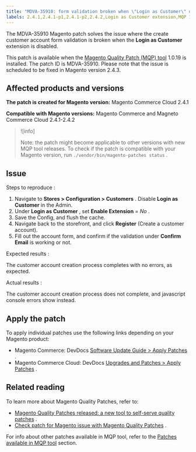 ```yaml
---
title: "MDVA-35910: form validation broken when \"Login as Customer\" disabled"
labels: 2.4.1,2.4.1-p1,2.4.1-p2,2.4.2,Login as Customer extension,MQP 1.0.19,Magento Commerce,Magento Commerce Cloud,Magento Quality Patches,disabled,form validation,javascript error,js error
---
```


The MDVA-35910 Magento patch solves the issue where the create customer account form validation is broken when the **Login as Customer** extension is disabled.

This patch is available when the [Magento Quality Patch (MQP) tool](https://support.magento.com/hc/en-us/articles/360047139492) 1.0.19 is installed. The patch ID is MDVA-35910. Please note that the issue is scheduled to be fixed in Magento version 2.4.3.

## Affected products and versions

 **The patch is created for Magento version:** Magento Commerce Cloud 2.4.1

 **Compatible with Magento versions:** Magento Commerce and Magneto Commerce Cloud 2.4.1-2.4.2

>![info]
>
>Note: the patch might become applicable to other versions with new MQP tool releases. To check if the patch is compatible with your Magento version, run `./vendor/bin/magento-patches status` .

## Issue

 <span class="wysiwyg-underline">Steps to reproduce</span> :

1. Navigate to **Stores > Configuration > Customers** . Disable **Login as Customer** in the Admin.
1. Under **Login as Customer** , set **Enable Extension** = *No* .
1. Save the Config, and flush the cache.
1. Navigate back to the storefront, and click **Register** (Create a customer account).
1. Fill out the account form, and confirm if the validation under **Confirm Email** is working or not.

 <span class="wysiwyg-underline">Expected results</span> :

The customer account creation process completes with no errors, as expected.

 <span class="wysiwyg-underline">Actual results</span> :

The customer account creation process does not complete, and javascript console errors show instead.

## Apply the patch

To apply individual patches use the following links depending on your Magento product:

* Magento Commerce: DevDocs [Software Update Guide > Apply Patches](https://devdocs.magento.com/guides/v2.4/comp-mgr/patching.html) .
* Magento Commerce Cloud: DevDocs [Upgrades and Patches > Apply Patches](https://devdocs.magento.com/cloud/project/project-patch.html) .

## Related reading

To learn more about Magento Quality Patches, refer to:

* [Magento Quality Patches released: a new tool to self-serve quality patches](https://support.magento.com/hc/en-us/articles/360047139492) .
* [Check patch for Magento issue with Magento Quality Patches](https://support.magento.com/hc/en-us/articles/360047125252) .

For info about other patches available in MQP tool, refer to the [Patches available in MQP tool](https://support.magento.com/hc/en-us/sections/360010506631-Patches-available-in-MQP-tool-) section.
